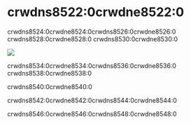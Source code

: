 # crwdns8522:0crwdne8522:0

crwdns8524:0crwdne8524:0crwdns8526:0crwdne8526:0 crwdns8528:0crwdne8528:0 crwdns8530:0crwdne8530:0

![](crwdns8532:0crwdne8532:0)

crwdns8534:0crwdne8534:0crwdns8536:0crwdne8536:0 crwdns8538:0crwdne8538:0


crwdns8540:0crwdne8540:0


crwdns8542:0crwdne8542:0crwdns8544:0crwdne8544:0


crwdns8546:0crwdne8546:0crwdns8548:0crwdne8548:0